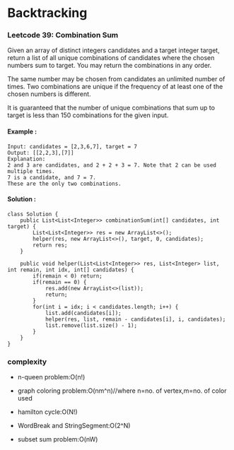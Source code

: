# Backtracking

### Leetcode 39: Combination Sum

Given an array of distinct integers candidates and a target integer target, return a list of all unique combinations of candidates where the chosen numbers sum to target. You may return the combinations in any order.

The same number may be chosen from candidates an unlimited number of times. Two combinations are unique if the frequency of at least one of the chosen numbers is different.

It is guaranteed that the number of unique combinations that sum up to target is less than 150 combinations for the given input.

#### Example :
```
Input: candidates = [2,3,6,7], target = 7
Output: [[2,2,3],[7]]
Explanation:
2 and 3 are candidates, and 2 + 2 + 3 = 7. Note that 2 can be used multiple times.
7 is a candidate, and 7 = 7.
These are the only two combinations.
```

#### Solution :
```
class Solution {
    public List<List<Integer>> combinationSum(int[] candidates, int target) {
        List<List<Integer>> res = new ArrayList<>();
        helper(res, new ArrayList<>(), target, 0, candidates);
        return res;
    }

    public void helper(List<List<Integer>> res, List<Integer> list, int remain, int idx, int[] candidates) {
        if(remain < 0) return;
        if(remain == 0) {
            res.add(new ArrayList<>(list));
            return;
        }
        for(int i = idx; i < candidates.length; i++) {
            list.add(candidates[i]);
            helper(res, list, remain - candidates[i], i, candidates);
            list.remove(list.size() - 1);
        }
    }
}
```

### complexity
* n-queen problem:O(n!)

* graph coloring problem:O(nm^n)//where n=no. of vertex,m=no. of color used

* hamilton cycle:O(N!)

* WordBreak and StringSegment:O(2^N)

* subset sum problem:O(nW)
